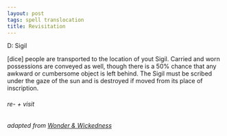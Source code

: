 ```yaml
---
layout: post
tags: spell translocation
title: Revisitation
---
```

D: Sigil

[dice] people are transported to the location of yout Sigil. Carried and worn possessions are conveyed as well, though there is a 50% chance that any awkward or cumbersome object is left behind. The Sigil must be scribed under the gaze of the sun and is destroyed if moved from its place of inscription.

###### re- + visit
###### adapted from [Wonder & Wickedness](https://www.drivethrurpg.com/product/145647/Wonder--Wickedness)
